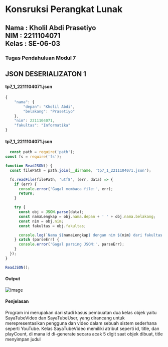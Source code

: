 <h1>Konsruksi Perangkat Lunak</h1>
<h2>Nama : Kholil Abdi Prasetiyo<br>NIM : 2211104071<br>Kelas : SE-06-03</h2>
<h3>Tugas Pendahuluan Modul 7</h3>

## JSON DESERIALIZATON 1
#### tp7_1_2211104071.json 
```js
{
    "nama": {
        "depan": "Kholil Abdi",
        "belakang": "Prasetiyo"
    },
    "nim": 2211104071,
    "fakultas": "Informatika"
}
```
#### tp7_1_2211104071.json 
```js  
  const path = require('path');
const fs = require('fs');

function ReadJSON() {
  const filePath = path.join(__dirname, 'tp7_1_2211104071.json');

  fs.readFile(filePath, 'utf8', (err, data) => {
    if (err) {
      console.error('Gagal membaca file:', err);
      return;
    }

    try {
      const obj = JSON.parse(data);
      const namaLengkap = obj.nama.depan + ' ' + obj.nama.belakang;
      const nim = obj.nim;
      const fakultas = obj.fakultas;

      console.log(`Nama ${namaLengkap} dengan nim ${nim} dari fakultas ${fakultas}`);
    } catch (parseErr) {
      console.error('Gagal parsing JSON:', parseErr);
    }
  });
}

ReadJSON();
```

#### Output
![image](https://github.com/user-attachments/assets/7cfbc6a2-f248-4c8d-9539-440a3d7d6061)

#### Penjelasan
Program ini merupakan dari studi kasus pembuatan dua kelas objek yaitu SayaTubeVideo dan SayaTubeUser, yang dirancang untuk merepresentasikan pengguna dan video dalam sebuah sistem sederhana seperti YouTube. Kelas SayaTubeVideo memiliki atribut seperti id, title, dan playCount, di mana id di-generate secara acak 5 digit saat objek dibuat, title menyimpan judul 
